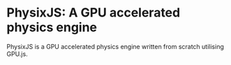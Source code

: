 # PhysixJS: A GPU accelerated physics engine
PhysixJS is a GPU accelerated physics engine written from scratch utilising GPU.js. 